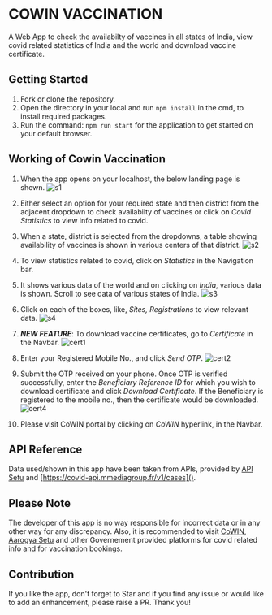 # COWIN VACCINATION

A Web App to check the availabilty of vaccines in all states of India, view covid related statistics of India and the world and download vaccine certificate.

## Getting Started

1. Fork or clone the repository.
2. Open the directory in your local and run `npm install` in the cmd, to install required packages.
3. Run the command: `npm run start` for the application to get started on your default browser.

## Working of Cowin Vaccination

1. When the app opens on your localhost, the below landing page is shown.
![s1](https://user-images.githubusercontent.com/26769575/124347281-6c995c00-dc01-11eb-83bb-14aafc3e28e0.JPG)

2. Either select an option for your required state and then district from the adjacent dropdown to check availabilty of vaccines or click on _Covid Statistics_ to view info related to covid.
3. When a state, district is selected from the dropdowns, a table showing availability of vaccines is shown in various centers of that district.
![s2](https://user-images.githubusercontent.com/26769575/124347316-b124f780-dc01-11eb-8379-353569f5964d.JPG)

4. To view statistics related to covid, click on _Statistics_ in the Navigation bar.
5. It shows various data of the world and on clicking on _India_, various data is shown. Scroll to see data of various states of India.
![s3](https://user-images.githubusercontent.com/26769575/124347359-ed585800-dc01-11eb-81b7-fb707cadc42f.JPG)

6. Click on each of the boxes, like, _Sites, Registrations_ to view relevant data.
![s4](https://user-images.githubusercontent.com/26769575/124347384-1d076000-dc02-11eb-85b3-472d12c758e3.JPG)

7. **_NEW FEATURE_**: To download vaccine certificates, go to _Certificate_ in the Navbar.
![cert1](https://user-images.githubusercontent.com/26769575/122666282-01e02d80-d1ca-11eb-9797-a2b3e35a2aa0.JPG)

8. Enter your Registered Mobile No., and click _Send OTP_. 
![cert2](https://user-images.githubusercontent.com/26769575/122666365-5e434d00-d1ca-11eb-9d2f-cd97e49105a6.JPG)

9. Submit the OTP received on your phone. Once OTP is verified successfully, enter the _Beneficiary Reference ID_ for which you wish to download certificate and click _Download Certificate_. If the Beneficiary is registered to the mobile no., then the certificate would be downloaded.
![cert4](https://user-images.githubusercontent.com/26769575/122666427-baa66c80-d1ca-11eb-80cc-2cf073a635d3.JPG)

10. Please visit CoWIN portal by clicking on _CoWIN_ hyperlink, in the Navbar.

## API Reference

Data used/shown in this app have been taken from APIs, provided by [API Setu](https://apisetu.gov.in/public/marketplace/api/cowin/) and [https://covid-api.mmediagroup.fr/v1/cases]().

## Please Note

The developer of this app is no way responsible for incorrect data or in any other way for any discrepancy. Also, it is recommended to visit [CoWIN](https://www.cowin.gov.in/home), [Aarogya Setu](https://www.mygov.in/aarogya-setu-app/) and other Governement provided platforms for covid related info and for vaccination bookings.

## Contribution

If you like the app, don't forget to Star and if you find any issue or would like to add an enhancement, please raise a PR. Thank you!

